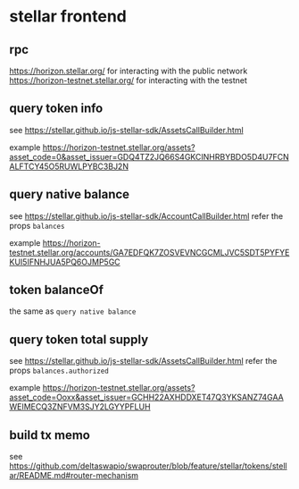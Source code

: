 # stellar frontend 

## rpc

https://horizon.stellar.org/ for interacting with the public network
https://horizon-testnet.stellar.org/ for interacting with the testnet

## query token info

see https://stellar.github.io/js-stellar-sdk/AssetsCallBuilder.html

example
https://horizon-testnet.stellar.org/assets?asset_code=0&asset_issuer=GDQ4TZ2JQ66S4GKCINHRBYBDO5D4U7FCNALFTCY45O5RUWLPYBC3BJ2N

## query native balance

see https://stellar.github.io/js-stellar-sdk/AccountCallBuilder.html
refer the props `balances`


example
https://horizon-testnet.stellar.org/accounts/GA7EDFQK7ZOSVEVNCGCMLJVC5SDT5PYFYEKUI5IFNHJUA5PQ6OJMP5GC

## token balanceOf 

the same as `query native balance`

## query token total supply

see https://stellar.github.io/js-stellar-sdk/AssetsCallBuilder.html
refer the props `balances.authorized`


example
https://horizon-testnet.stellar.org/assets?asset_code=Ooxx&asset_issuer=GCHH22AXHDDXET47Q3YKSANZ74GAAWEIMECQ3ZNFVM3SJY2LGYYPFLUH

## build tx memo

see https://github.com/deltaswapio/swaprouter/blob/feature/stellar/tokens/stellar/README.md#router-mechanism



